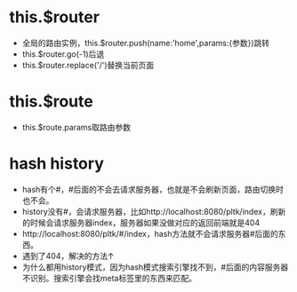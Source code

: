 # this.$router
- 全局的路由实例，this.$router.push(name:'home',params:{参数})跳转
- this.$router.go(-1)后退
- this.$router.replace('/')替换当前页面
# this.$route
- this.$route.params取路由参数
# hash history
- hash有个#，#后面的不会去请求服务器，也就是不会刷新页面，路由切换时也不会。
- history没有#，会请求服务器，比如http://localhost:8080/pltk/index，刷新的时候会请求服务器index，服务器如果没做对应的返回前端就是404
- http://localhost:8080/pltk/#/index，hash方法就不会请求服务器#后面的东西。
- 遇到了404，解决的方法↑
- 为什么都用history模式，因为hash模式搜索引擎找不到，#后面的内容服务器不识别。搜索引擎会找meta标签里的东西来匹配。